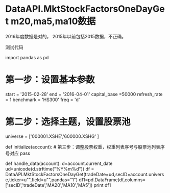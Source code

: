 # DataAPI.MktStockFactorsOneDayGet m20,ma5,ma10数据

2016年度数据是对的，
2015年以前包括2015数据，不正确。

测试代码

import pandas as pd

# 第一步：设置基本参数
start = '2015-02-28'
end   = '2016-04-01'
capital_base =50000
refresh_rate = 1
benchmark = 'HS300'
freq = 'd'

# 第二步：选择主题，设置股票池 
universe = ['000001.XSHE','600000.XSHG' ]

def initialize(account):
    # 第三步：调整股票权重，权重列表序号与股票池列表序号对应
    pass

def handle_data(account):
    d=account.current_date
    ud=unicode(d.strftime("%Y%m%d"))
    df = DataAPI.MktStockFactorsOneDayGet(tradeDate=ud,secID=account.universe,ticker=u"",field=u"",pandas="1")
    df1=pd.DataFrame(df,columns=['secID','tradeDate','MA20','MA10','MA5'])
    print df1